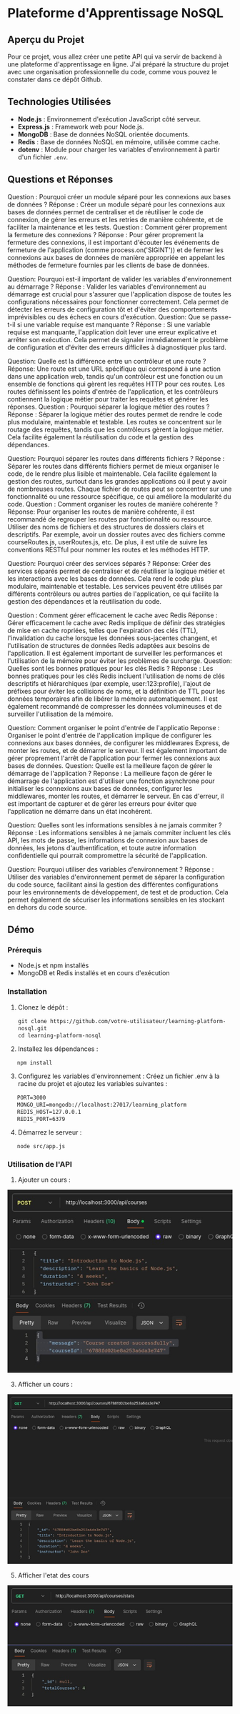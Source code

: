 # Plateforme d'Apprentissage NoSQL

## Aperçu du Projet
Pour ce projet, vous allez créer une petite API qui va servir de backend à une plateforme d'apprentissage en ligne. J'ai préparé la structure du projet avec une organisation professionnelle du code, comme vous pouvez le constater dans ce dépôt Github.

## Technologies Utilisées
- **Node.js** : Environnement d'exécution JavaScript côté serveur.
- **Express.js** : Framework web pour Node.js.
- **MongoDB** : Base de données NoSQL orientée documents.
- **Redis** : Base de données NoSQL en mémoire, utilisée comme cache.
- **dotenv** : Module pour charger les variables d'environnement à partir d'un fichier `.env`.

## Questions et Réponses
Question : Pourquoi créer un module séparé pour les connexions aux bases de données ?
Réponse : Créer un module séparé pour les connexions aux bases de données permet de centraliser et de réutiliser le code de connexion, de gérer les erreurs et les retries de manière cohérente, et de faciliter la maintenance et les tests.
Question : Comment gérer proprement la fermeture des connexions ?
Réponse : Pour gérer proprement la fermeture des connexions, il est important d'écouter les événements de fermeture de l'application (comme process.on('SIGINT')) et de fermer les connexions aux bases de données de manière appropriée en appelant les méthodes de fermeture fournies par les clients de base de données.


Question: Pourquoi est-il important de valider les variables d'environnement au démarrage ?
Réponse : Valider les variables d'environnement au démarrage est crucial pour s'assurer que l'application dispose de toutes les configurations nécessaires pour fonctionner correctement. Cela permet de détecter les erreurs de configuration tôt et d'éviter des comportements imprévisibles ou des échecs en cours d'exécution.
Question: Que se passe-t-il si une variable requise est manquante ?
Réponse : Si une variable requise est manquante, l'application doit lever une erreur explicative et arrêter son exécution. Cela permet de signaler immédiatement le problème de configuration et d'éviter des erreurs difficiles à diagnostiquer plus tard.


Question: Quelle est la différence entre un contrôleur et une route ?
Réponse: Une route est une URL spécifique qui correspond à une action dans une application web, tandis qu'un contrôleur est une fonction ou un ensemble de fonctions qui gèrent les requêtes HTTP pour ces routes. Les routes définissent les points d'entrée de l'application, et les contrôleurs contiennent la logique métier pour traiter les requêtes et générer les réponses.
Question : Pourquoi séparer la logique métier des routes ?
Réponse : Séparer la logique métier des routes permet de rendre le code plus modulaire, maintenable et testable. Les routes se concentrent sur le routage des requêtes, tandis que les contrôleurs gèrent la logique métier. Cela facilite également la réutilisation du code et la gestion des dépendances.


Question: Pourquoi séparer les routes dans différents fichiers ?
Réponse : Séparer les routes dans différents fichiers permet de mieux organiser le code, de le rendre plus lisible et maintenable. Cela facilite également la gestion des routes, surtout dans les grandes applications où il peut y avoir de nombreuses routes. Chaque fichier de routes peut se concentrer sur une fonctionnalité ou une ressource spécifique, ce qui améliore la modularité du code.
Question : Comment organiser les routes de manière cohérente ?
Réponse: Pour organiser les routes de manière cohérente, il est recommandé de regrouper les routes par fonctionnalité ou ressource. Utiliser des noms de fichiers et des structures de dossiers clairs et descriptifs. Par exemple, avoir un dossier routes avec des fichiers comme courseRoutes.js, userRoutes.js, etc. De plus, il est utile de suivre les conventions RESTful pour nommer les routes et les méthodes HTTP.


Question: Pourquoi créer des services séparés ?
Réponse: Créer des services séparés permet de centraliser et de réutiliser la logique métier et les interactions avec les bases de données. Cela rend le code plus modulaire, maintenable et testable. Les services peuvent être utilisés par différents contrôleurs ou autres parties de l'application, ce qui facilite la gestion des dépendances et la réutilisation du code.


Question : Comment gérer efficacement le cache avec Redis 
Réponse : Gérer efficacement le cache avec Redis implique de définir des stratégies de mise en cache ropriées, telles que l'expiration des clés (TTL), l'invalidation du cache lorsque les données sous-jacentes changent, et l'utilisation de structures de données Redis adaptées aux besoins de l'application. Il est également important de surveiller les performances et l'utilisation de la mémoire pour éviter les problèmes de surcharge.
Question: Quelles sont les bonnes pratiques pour les clés Redis ?
Réponse : Les bonnes pratiques pour les clés Redis incluent l'utilisation de noms de clés descriptifs et hiérarchiques (par exemple, user:123:profile), l'ajout de préfixes pour éviter les collisions de noms, et la définition de TTL pour les données temporaires afin de libérer la mémoire automatiquement. Il est également recommandé de compresser les données volumineuses et de surveiller l'utilisation de la mémoire.


Question: Comment organiser le point d'entrée de l'applicatio
Reponse : Organiser le point d'entrée de l'application implique de configurer les connexions aux bases données, de configurer les middlewares Express, de monter les routes, et de démarrer le serveur. Il est également important de gérer proprement l'arrêt de l'application pour fermer les connexions aux bases de données.
Question: Quelle est la meilleure façon de gérer le démarrage de l'application ?
Reponse : La meilleure façon de gérer le démarrage de l'application est d'utiliser une fonction asynchrone pour initialiser les connexions aux bases de données, configurer les middlewares, monter les routes, et démarrer le serveur. En cas d'erreur, il est important de capturer et de gérer les erreurs pour éviter que l'application ne démarre dans un état incohérent.


Question: Quelles sont les informations sensibles à ne jamais commiter ?
Réponse : Les informations sensibles à ne jamais commiter incluent les clés API, les mots de passe, les informations de connexion aux bases de données, les jetons d'authentification, et toute autre information confidentielle qui pourrait compromettre la sécurité de l'application.

Question: Pourquoi utiliser des variables d'environnement ?
Réponse : Utiliser des variables d'environnement permet de séparer la configuration du code source, facilitant ainsi la gestion des différentes configurations pour les environnements de développement, de test et de production. Cela permet également de sécuriser les informations sensibles en les stockant en dehors du code source.



## Démo
### Prérequis
- Node.js et npm installés
- MongoDB et Redis installés et en cours d'exécution

### Installation
1. Clonez le dépôt :
   ```
   git clone https://github.com/votre-utilisateur/learning-platform-nosql.git
   cd learning-platform-nosql
   ```

2. Installez les dépendances :
```
   npm install
   ```

3. Configurez les variables d'environnement : Créez un fichier .env à la racine du projet et ajoutez les variables suivantes :
```
   PORT=3000
   MONGO_URI=mongodb://localhost:27017/learning_platform
   REDIS_HOST=127.0.0.1
   REDIS_PORT=6379
```

4. Démarrez le serveur :
```
   node src/app.js
```

### Utilisation de l'API
1. Ajouter un cours :

![IMG](./screens/1.jpeg)

3. Afficher un cours :
   
![IMG](./screens/2.jpeg)

5. Afficher l'etat des cours
   
![IMG](./screens/3.jpeg)

